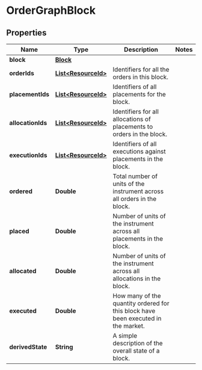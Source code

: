 

# OrderGraphBlock


## Properties

Name | Type | Description | Notes
------------ | ------------- | ------------- | -------------
**block** | [**Block**](Block.md) |  | 
**orderIds** | [**List&lt;ResourceId&gt;**](ResourceId.md) | Identifiers for all the orders in this block. | 
**placementIds** | [**List&lt;ResourceId&gt;**](ResourceId.md) | Identifiers of all placements for the block. | 
**allocationIds** | [**List&lt;ResourceId&gt;**](ResourceId.md) | Identifiers for all allocations of placements to orders in the block. | 
**executionIds** | [**List&lt;ResourceId&gt;**](ResourceId.md) | Identifiers of all executions against placements in the block. | 
**ordered** | **Double** | Total number of units of the instrument across all orders in the block. | 
**placed** | **Double** | Number of units of the instrument across all placements in the block. | 
**allocated** | **Double** | Number of units of the instrument across all allocations in the block. | 
**executed** | **Double** | How many of the quantity ordered for this block have been executed in the market. | 
**derivedState** | **String** | A simple description of the overall state of a block. | 



